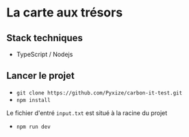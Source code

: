 # La carte aux trésors

## Stack techniques

- TypeScript / Nodejs

## Lancer le projet

- ```git clone https://github.com/Pyxize/carbon-it-test.git ```
- ```npm install```

Le fichier d'entré ```input.txt``` est situé à la racine du projet

- ```npm run dev```
